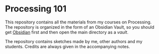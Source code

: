 # Processing 101

This repository contains all the materials from my courses on Processing. The repository is organized in the form of an Obsidian Vault, so you should get [Obsidian](https://obsidian.md/) first and then open the main directory as a *vault*.

The repository contains sketches made by me, other authors and my students. Credits are always given in the accompanying notes.
